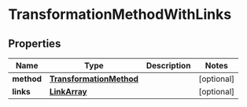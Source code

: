 
# TransformationMethodWithLinks

## Properties
Name | Type | Description | Notes
------------ | ------------- | ------------- | -------------
**method** | [**TransformationMethod**](TransformationMethod.md) |  |  [optional]
**links** | [**LinkArray**](LinkArray.md) |  |  [optional]



